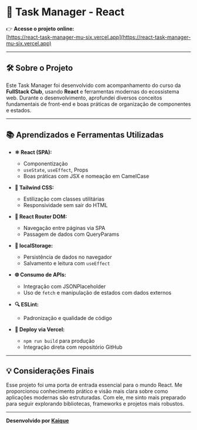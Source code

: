 # 🚀 Task Manager - React

👉 **Acesse o projeto online:**  
[https://react-task-manager-mu-six.vercel.app](https://react-task-manager-mu-six.vercel.app)

---

## 🛠️ Sobre o Projeto

Este Task Manager foi desenvolvido com acompanhamento do curso da **FullStack Club**, usando **React** e ferramentas modernas do ecossistema web. Durante o desenvolvimento, aprofundei diversos conceitos fundamentais de front-end e boas práticas de organização de componentes e estados.

---

## 📚 Aprendizados e Ferramentas Utilizadas

- **⚛️ React (SPA):**
  - Componentização
  - `useState`, `useEffect`, Props
  - Boas práticas com JSX e nomeação em CamelCase

- **🎨 Tailwind CSS:**
  - Estilização com classes utilitárias
  - Responsividade sem sair do HTML

- **🧭 React Router DOM:**
  - Navegação entre páginas via SPA
  - Passagem de dados com QueryParams

- **💾 localStorage:**
  - Persistência de dados no navegador
  - Salvamento e leitura com `useEffect`

- **🌐 Consumo de APIs:**
  - Integração com JSONPlaceholder
  - Uso de `fetch` e manipulação de estados com dados externos

- **🔍 ESLint:**
  - Padronização e qualidade de código

- **🚀 Deploy via Vercel:**
  - `npm run build` para produção
  - Integração direta com repositório GitHub

---

## 💡 Considerações Finais

Esse projeto foi uma porta de entrada essencial para o mundo React. Me proporcionou conhecimento prático e visão mais clara sobre como aplicações modernas são estruturadas. Com ele, me sinto mais preparado para seguir explorando bibliotecas, frameworks e projetos mais robustos.

---

**Desenvolvido por [Kaique](https://github.com/kaiquegg)**
